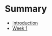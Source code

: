 # Summary

* [Introduction](README.md)
* [Week 1](week1.md)
<!-- * [Week 2](week2.md)
* [Week 3](week3.md)
* [Week 4](week4.md)
* [Summary](Summary of Learning How to Learn.md) -->
